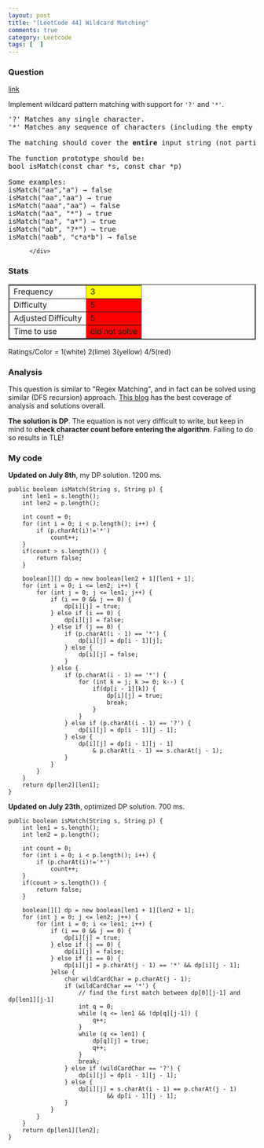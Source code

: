 ```yaml
---
layout: post
title: "[LeetCode 44] Wildcard Matching"
comments: true
category: Leetcode
tags: [  ]
---
```


### Question 
[link](http://oj.leetcode.com/problems/wildcard-matching/)

<div class="question-content">
            <p></p><p>Implement wildcard pattern matching with support for <code>'?'</code> and <code>'*'</code>.</p>

<pre>'?' Matches any single character.
'*' Matches any sequence of characters (including the empty sequence).

The matching should cover the <b>entire</b> input string (not partial).

The function prototype should be:
bool isMatch(const char *s, const char *p)

Some examples:
isMatch("aa","a") → false
isMatch("aa","aa") → true
isMatch("aaa","aa") → false
isMatch("aa", "*") → true
isMatch("aa", "a*") → true
isMatch("ab", "?*") → true
isMatch("aab", "c*a*b") → false
</pre><p></p>
          </div>

### Stats

<table border="2">
	<tr>
		<td>Frequency</td>
		<td bgcolor="yellow">3</td>
	</tr>
	<tr>
		<td>Difficulty</td>
		<td bgcolor="red">5</td>
	</tr>
	<tr>
		<td>Adjusted Difficulty</td>
		<td bgcolor="red">5</td>
	</tr>
	<tr>
		<td>Time to use</td>
		<td bgcolor="red">did not solve</td>
	</tr>
</table>

Ratings/Color = 1(white) 2(lime) 3(yellow) 4/5(red)

### Analysis

This question is similar to "Regex Matching", and in fact can be solved using similar (DFS recursion) approach. [This blog](http://n00tc0d3r.blogspot.sg/2013/05/wildcard-matching.html) has the best coverage of analysis and solutions overall.

__The solution is DP__. The equation is not very difficult to write, but keep in mind to __check character count before entering the algorithm__. Failing to do so results in TLE! 

### My code 

__Updated on July 8th__, my DP solution. 1200 ms. 

    public boolean isMatch(String s, String p) {
        int len1 = s.length();
        int len2 = p.length();
        
        int count = 0;
        for (int i = 0; i < p.length(); i++) {
            if (p.charAt(i)!='*')
                count++;
        }
        if(count > s.length()) {
            return false;  
        }
        
        boolean[][] dp = new boolean[len2 + 1][len1 + 1];
        for (int i = 0; i <= len2; i++) {
            for (int j = 0; j <= len1; j++) {
                if (i == 0 && j == 0) {
                    dp[i][j] = true;
                } else if (i == 0) {
                    dp[i][j] = false;
                } else if (j == 0) {
                    if (p.charAt(i - 1) == '*') {
                        dp[i][j] = dp[i - 1][j];
                    } else {
                        dp[i][j] = false;
                    }
                } else {
                    if (p.charAt(i - 1) == '*') {
                        for (int k = j; k >= 0; k--) {
                            if(dp[i - 1][k]) {
                                dp[i][j] = true;
                                break;
                            }
                        }
                    } else if (p.charAt(i - 1) == '?') {
                        dp[i][j] = dp[i - 1][j - 1];
                    } else {
                        dp[i][j] = dp[i - 1][j - 1] 
                            & p.charAt(i - 1) == s.charAt(j - 1);
                    }
                }
            }
        }
        return dp[len2][len1];
    }

__Updated on July 23th__, optimized DP solution. 700 ms. 

	public boolean isMatch(String s, String p) {
		int len1 = s.length();
		int len2 = p.length();
		
        int count = 0;
        for (int i = 0; i < p.length(); i++) {
            if (p.charAt(i)!='*')
                count++;
        }
        if(count > s.length()) {
            return false;  
        }

		boolean[][] dp = new boolean[len1 + 1][len2 + 1];
		for (int j = 0; j <= len2; j++) {
		    for (int i = 0; i <= len1; i++) {
				if (i == 0 && j == 0) {
					dp[i][j] = true;
				} else if (j == 0) {
					dp[i][j] = false;
				} else if (i == 0) {
				    dp[i][j] = p.charAt(j - 1) == '*' && dp[i][j - 1];
				}else {
					char wildCardChar = p.charAt(j - 1);
					if (wildCardChar == '*') {
						// find the first match between dp[0][j-1] and dp[len1][j-1]
						int q = 0;
						while (q <= len1 && !dp[q][j-1]) {
						    q++;
						}
						while (q <= len1) {
						    dp[q][j] = true;
						    q++;
						}
						break;
					} else if (wildCardChar == '?') {
						dp[i][j] = dp[i - 1][j - 1];
					} else {
						dp[i][j] = s.charAt(i - 1) == p.charAt(j - 1)
								&& dp[i - 1][j - 1];
					}
				}
			}
		}
		return dp[len1][len2];
	}
